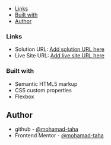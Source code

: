 - [Links](#links)
- [Built with](#built-with)
- [Author](#author)

### Links

- Solution URL: [Add solution URL here](https://www.frontendmentor.io/solutions/resposive-website-useing-pure-js-jF3jafemTr)
- Live Site URL: [Add live site URL here](https://mohamad-taha.github.io/-Multi-step-form/)

### Built with

- Semantic HTML5 markup
- CSS custom properties
- Flexbox

## Author

- github - [@mohamad-taha](https://github.com/mohamad-taha)
- Frontend Mentor - [@mohamad-taha](https://www.frontendmentor.io/profile/mohamad-taha)
